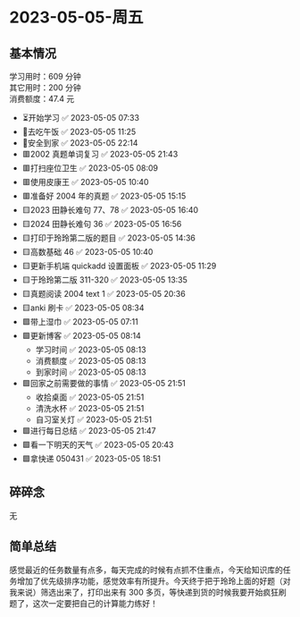 # 2023-05-05-周五

## 基本情况

学习用时：609 分钟  
其它用时：200 分钟  
消费额度：47.4 元

-   ⏳开始学习 ✅ 2023-05-05 07:33
-   🍕去吃午饭 ✅ 2023-05-05 11:25
-   📍安全到家 ✅ 2023-05-05 22:14
-   🟥2002 真题单词复习 ✅ 2023-05-05 21:43
-   🟥打扫座位卫生 ✅ 2023-05-05 08:09
-   🟥使用皮康王 ✅ 2023-05-05 10:40
-   🟥准备好 2004 年的真题 ✅ 2023-05-05 15:15
-   🟨2023 田静长难句 77、78 ✅ 2023-05-05 16:40
-   🟨2024 田静长难句 36 ✅ 2023-05-05 16:56
-   🟨打印于玲玲第二版的题目 ✅ 2023-05-05 14:36
-   🟨高数基础 46 ✅ 2023-05-05 10:40
-   🟨更新手机端 quickadd 设置面板 ✅ 2023-05-05 11:29
-   🟨于玲玲第二版 311-320 ✅ 2023-05-05 13:35
-   🟨真题阅读 2004 text 1 ✅ 2023-05-05 20:36
-   🟨anki 刷卡 ✅ 2023-05-05 08:34
-   🟩带上湿巾 ✅ 2023-05-05 07:11
-   🟩更新博客 ✅ 2023-05-05 08:14
    -   学习时间 ✅ 2023-05-05 08:13
    -   消费额度 ✅ 2023-05-05 08:13
    -   到家时间 ✅ 2023-05-05 08:13
-   🟩回家之前需要做的事情 ✅ 2023-05-05 21:51
    -   收拾桌面 ✅ 2023-05-05 21:51
    -   清洗水杯 ✅ 2023-05-05 21:51
    -   自习室关灯 ✅ 2023-05-05 21:51
-   🟩进行每日总结 ✅ 2023-05-05 21:47
-   🟩看一下明天的天气 ✅ 2023-05-05 20:43
-   🟩拿快递 050431 ✅ 2023-05-05 18:51

## 碎碎念

无

## 简单总结

感觉最近的任务数量有点多，每天完成的时候有点抓不住重点，今天给知识库的任务增加了优先级排序功能，感觉效率有所提升。今天终于把于玲玲上面的好题（对我来说）筛选出来了，打印出来有 300 多页，等快递到货的时候我要开始疯狂刷题了，这次一定要把自己的计算能力练好！